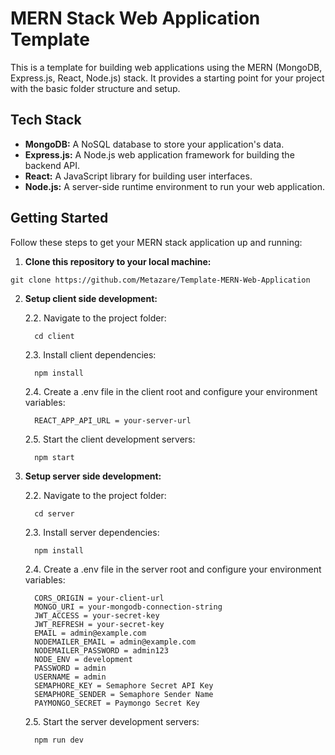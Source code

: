 # MERN Stack Web Application Template

This is a template for building web applications using the MERN (MongoDB, Express.js, React, Node.js) stack. It provides a starting point for your project with the basic folder structure and setup.

## Tech Stack

- **MongoDB:** A NoSQL database to store your application's data.
- **Express.js:** A Node.js web application framework for building the backend API.
- **React:** A JavaScript library for building user interfaces.
- **Node.js:** A server-side runtime environment to run your web application.

## Getting Started

Follow these steps to get your MERN stack application up and running:

1. **Clone this repository to your local machine:**
  ```shell
  git clone https://github.com/Metazare/Template-MERN-Web-Application
  ```

2. **Setup client side development:**

    2.2. Navigate to the project folder:
    ```shell
      cd client
    ```
    2.3. Install client dependencies:
    ```shell
      npm install
    ```
    2.4. Create a .env file in the client root and configure your environment variables:
    ```env
      REACT_APP_API_URL = your-server-url
    ```
    2.5. Start the client development servers:
    ```shell
      npm start
    ```  

2. **Setup server side development:**

    2.2. Navigate to the project folder:
    ```shell
      cd server
    ```
    2.3. Install server dependencies:
    ```shell
      npm install
    ```
    2.4. Create a .env file in the server root and configure your environment variables:
    ```env
      CORS_ORIGIN = your-client-url
      MONGO_URI = your-mongodb-connection-string
      JWT_ACCESS = your-secret-key
      JWT_REFRESH = your-secret-key
      EMAIL = admin@example.com
      NODEMAILER_EMAIL = admin@example.com
      NODEMAILER_PASSWORD = admin123
      NODE_ENV = development
      PASSWORD = admin
      USERNAME = admin
      SEMAPHORE_KEY = Semaphore Secret API Key
      SEMAPHORE_SENDER = Semaphore Sender Name
      PAYMONGO_SECRET = Paymongo Secret Key
    ```
    2.5. Start the server development servers:
    ```shell
      npm run dev
    ```